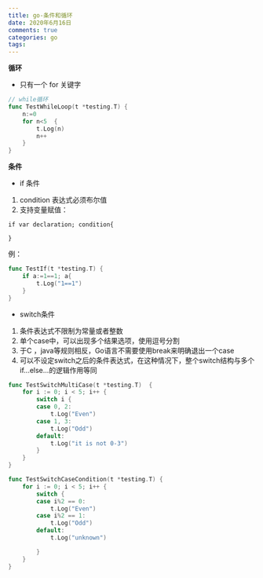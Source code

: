 ```yaml
---
title: go-条件和循环
date: 2020年6月16日
comments: true
categories: go
tags:
---
```


**循环**

* 只有一个 for 关键字

```go
// while循环
func TestWhileLoop(t *testing.T) {
	n:=0
	for n<5  {
		t.Log(n)
		n++
	}
}
```
**条件**
<!--more-->
* if 条件

1. condition 表达式必须布尔值
2. 支持变量赋值：
```
if var declaration; condition{
    
}
```
例：

```go
func TestIf(t *testing.T) {
	if a:=1==1; a{
		t.Log("1==1")
	}
}
```

* switch条件

1. 条件表达式不限制为常量或者整数
2. 单个case中，可以出现多个结果选项，使用逗号分割
3. 于C ，java等规则相反，Go语言不需要使用break来明确退出一个case
4. 可以不设定switch之后的条件表达式，在这种情况下，整个switch结构与多个if...else...的逻辑作用等同

```go
func TestSwitchMultiCase(t *testing.T)  {
	for i := 0; i < 5; i++ {
		switch i {
		case 0, 2:
			t.Log("Even")
		case 1, 3:
			t.Log("Odd")
		default:
			t.Log("it is not 0-3")
		}
	}
}

func TestSwitchCaseCondition(t *testing.T) {
	for i := 0; i < 5; i++ {
		switch {
		case i%2 == 0:
			t.Log("Even")
		case i%2 == 1:
			t.Log("Odd")
		default:
			t.Log("unknown")

		}
	}
}
```